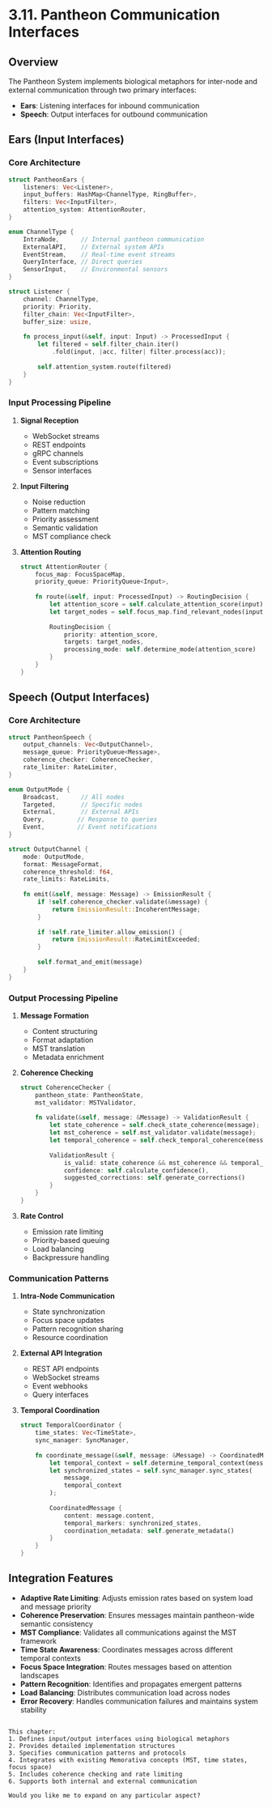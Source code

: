 # 3.11. Pantheon Communication Interfaces

## Overview

The Pantheon System implements biological metaphors for inter-node and external communication through two primary interfaces:
- **Ears**: Listening interfaces for inbound communication
- **Speech**: Output interfaces for outbound communication

## Ears (Input Interfaces)

### Core Architecture

```rust
struct PantheonEars {
    listeners: Vec<Listener>,
    input_buffers: HashMap<ChannelType, RingBuffer>,
    filters: Vec<InputFilter>,
    attention_system: AttentionRouter,
}

enum ChannelType {
    IntraNode,      // Internal pantheon communication
    ExternalAPI,    // External system APIs
    EventStream,    // Real-time event streams
    QueryInterface, // Direct queries
    SensorInput,    // Environmental sensors
}

struct Listener {
    channel: ChannelType,
    priority: Priority,
    filter_chain: Vec<InputFilter>,
    buffer_size: usize,
    
    fn process_input(&self, input: Input) -> ProcessedInput {
        let filtered = self.filter_chain.iter()
            .fold(input, |acc, filter| filter.process(acc));
        
        self.attention_system.route(filtered)
    }
}
```

### Input Processing Pipeline

1. **Signal Reception**
   - WebSocket streams
   - REST endpoints
   - gRPC channels
   - Event subscriptions
   - Sensor interfaces

2. **Input Filtering**
   - Noise reduction
   - Pattern matching
   - Priority assessment
   - Semantic validation
   - MST compliance check

3. **Attention Routing**
   ```rust
   struct AttentionRouter {
       focus_map: FocusSpaceMap,
       priority_queue: PriorityQueue<Input>,
       
       fn route(&self, input: ProcessedInput) -> RoutingDecision {
           let attention_score = self.calculate_attention_score(input);
           let target_nodes = self.focus_map.find_relevant_nodes(input);
           
           RoutingDecision {
               priority: attention_score,
               targets: target_nodes,
               processing_mode: self.determine_mode(attention_score)
           }
       }
   }
   ```

## Speech (Output Interfaces)

### Core Architecture

```rust
struct PantheonSpeech {
    output_channels: Vec<OutputChannel>,
    message_queue: PriorityQueue<Message>,
    coherence_checker: CoherenceChecker,
    rate_limiter: RateLimiter,
}

enum OutputMode {
    Broadcast,      // All nodes
    Targeted,       // Specific nodes
    External,       // External APIs
    Query,         // Response to queries
    Event,         // Event notifications
}

struct OutputChannel {
    mode: OutputMode,
    format: MessageFormat,
    coherence_threshold: f64,
    rate_limits: RateLimits,
    
    fn emit(&self, message: Message) -> EmissionResult {
        if !self.coherence_checker.validate(&message) {
            return EmissionResult::IncoherentMessage;
        }
        
        if !self.rate_limiter.allow_emission() {
            return EmissionResult::RateLimitExceeded;
        }
        
        self.format_and_emit(message)
    }
}
```

### Output Processing Pipeline

1. **Message Formation**
   - Content structuring
   - Format adaptation
   - MST translation
   - Metadata enrichment

2. **Coherence Checking**
   ```rust
   struct CoherenceChecker {
       pantheon_state: PantheonState,
       mst_validator: MSTValidator,
       
       fn validate(&self, message: &Message) -> ValidationResult {
           let state_coherence = self.check_state_coherence(message);
           let mst_coherence = self.mst_validator.validate(message);
           let temporal_coherence = self.check_temporal_coherence(message);
           
           ValidationResult {
               is_valid: state_coherence && mst_coherence && temporal_coherence,
               confidence: self.calculate_confidence(),
               suggested_corrections: self.generate_corrections()
           }
       }
   }
   ```

3. **Rate Control**
   - Emission rate limiting
   - Priority-based queuing
   - Load balancing
   - Backpressure handling

### Communication Patterns

1. **Intra-Node Communication**
   - State synchronization
   - Focus space updates
   - Pattern recognition sharing
   - Resource coordination

2. **External API Integration**
   - REST API endpoints
   - WebSocket streams
   - Event webhooks
   - Query interfaces

3. **Temporal Coordination**
   ```rust
   struct TemporalCoordinator {
       time_states: Vec<TimeState>,
       sync_manager: SyncManager,
       
       fn coordinate_message(&self, message: &Message) -> CoordinatedMessage {
           let temporal_context = self.determine_temporal_context(message);
           let synchronized_states = self.sync_manager.sync_states(
               message, 
               temporal_context
           );
           
           CoordinatedMessage {
               content: message.content,
               temporal_markers: synchronized_states,
               coordination_metadata: self.generate_metadata()
           }
       }
   }
   ```

## Integration Features

- **Adaptive Rate Limiting**: Adjusts emission rates based on system load and message priority
- **Coherence Preservation**: Ensures messages maintain pantheon-wide semantic consistency
- **MST Compliance**: Validates all communications against the MST framework
- **Time State Awareness**: Coordinates messages across different temporal contexts
- **Focus Space Integration**: Routes messages based on attention landscapes
- **Pattern Recognition**: Identifies and propagates emergent patterns
- **Load Balancing**: Distributes communication load across nodes
- **Error Recovery**: Handles communication failures and maintains system stability
```

This chapter:
1. Defines input/output interfaces using biological metaphors
2. Provides detailed implementation structures
3. Specifies communication patterns and protocols
4. Integrates with existing Memorativa concepts (MST, time states, focus space)
5. Includes coherence checking and rate limiting
6. Supports both internal and external communication

Would you like me to expand on any particular aspect?
